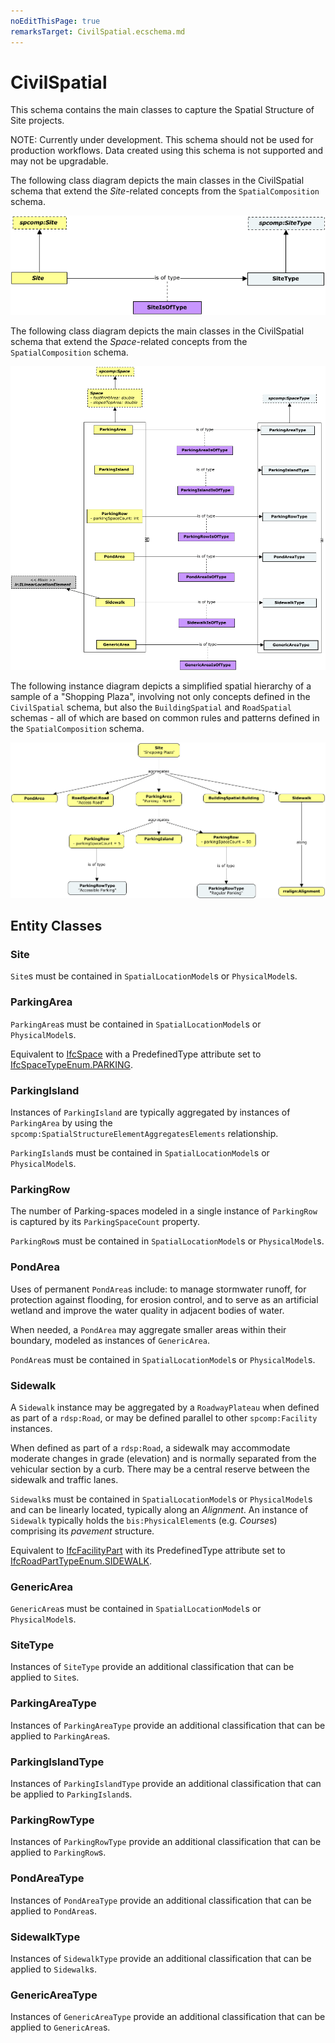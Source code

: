 ```yaml
---
noEditThisPage: true
remarksTarget: CivilSpatial.ecschema.md
---
```


# CivilSpatial

This schema contains the main classes to capture the Spatial Structure of Site projects.

NOTE: Currently under development. This schema should not be used for production workflows. Data created using this schema is not supported and may not be upgradable.

The following class diagram depicts the main classes in the CivilSpatial schema that extend the _Site_-related concepts from the `SpatialComposition` schema.

![Site classes](./media/Site-classes.png)

The following class diagram depicts the main classes in the CivilSpatial schema that extend the _Space_-related concepts from the `SpatialComposition` schema.

![Space classes](./media/Space-classes.png)

The following instance diagram depicts a simplified spatial hierarchy of a sample of a "Shopping Plaza", involving not only concepts defined in the `CivilSpatial` schema, but also the `BuildingSpatial` and `RoadSpatial` schemas - all of which are based on common rules and patterns defined in the `SpatialComposition` schema.

![Shopping Plaza](./media/CivilSpatial-instances.png)

## Entity Classes

### Site

`Site`s must be contained in `SpatialLocationModel`s or `PhysicalModel`s.

### ParkingArea

`ParkingArea`s must be contained in `SpatialLocationModel`s or `PhysicalModel`s.

Equivalent to [IfcSpace](https://standards.buildingsmart.org/IFC/RELEASE/IFC4_3/HTML/lexical/IfcSpace.htm) with a PredefinedType attribute set to [IfcSpaceTypeEnum.PARKING](https://standards.buildingsmart.org/IFC/RELEASE/IFC4_3/HTML/lexical/IfcSpaceTypeEnum.htm).

### ParkingIsland

Instances of `ParkingIsland` are typically aggregated by instances of `ParkingArea` by using the `spcomp:SpatialStructureElementAggregatesElements` relationship.

`ParkingIsland`s must be contained in `SpatialLocationModel`s or `PhysicalModel`s.

### ParkingRow

The number of Parking-spaces modeled in a single instance of `ParkingRow` is captured by its `ParkingSpaceCount` property.

`ParkingRow`s must be contained in `SpatialLocationModel`s or `PhysicalModel`s.

### PondArea

Uses of permanent `PondArea`s include: to manage stormwater runoff, for protection against flooding, for erosion control, and to serve as an artificial wetland and improve the water quality in adjacent bodies of water.

When needed, a `PondArea` may aggregate smaller areas within their boundary, modeled as instances of `GenericArea`.

`PondArea`s must be contained in `SpatialLocationModel`s or `PhysicalModel`s.

### Sidewalk

A `Sidewalk` instance may be aggregated by a `RoadwayPlateau` when defined as part of a `rdsp:Road`, or may be defined parallel to other `spcomp:Facility` instances.

When defined as part of a `rdsp:Road`, a sidewalk may accommodate moderate changes in grade (elevation) and is normally separated from the vehicular section by a curb. There may be a central reserve between the sidewalk and traffic lanes.

`Sidewalk`s must be contained in `SpatialLocationModel`s or `PhysicalModel`s and can be linearly located, typically along an *Alignment*. An instance of `Sidewalk` typically holds the `bis:PhysicalElement`s (e.g. *Course*s) comprising its *pavement* structure.

Equivalent to [IfcFacilityPart](https://standards.buildingsmart.org/IFC/RELEASE/IFC4_3/HTML/lexical/IfcFacilityPart.htm) with its PredefinedType attribute set to [IfcRoadPartTypeEnum.SIDEWALK](https://standards.buildingsmart.org/IFC/RELEASE/IFC4_3/HTML/lexical/IfcRoadPartTypeEnum.htm).

### GenericArea

`GenericArea`s must be contained in `SpatialLocationModel`s or `PhysicalModel`s.

### SiteType

Instances of `SiteType` provide an additional classification that can be applied to `Site`s.

### ParkingAreaType

Instances of `ParkingAreaType` provide an additional classification that can be applied to `ParkingArea`s.

### ParkingIslandType

Instances of `ParkingIslandType` provide an additional classification that can be applied to `ParkingIsland`s.

### ParkingRowType

Instances of `ParkingRowType` provide an additional classification that can be applied to `ParkingRow`s.

### PondAreaType

Instances of `PondAreaType` provide an additional classification that can be applied to `PondArea`s.

### SidewalkType

Instances of `SidewalkType` provide an additional classification that can be applied to `Sidewalk`s.

### GenericAreaType

Instances of `GenericAreaType` provide an additional classification that can be applied to `GenericArea`s.
